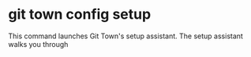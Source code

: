 # git town config setup

This command launches Git Town's setup assistant. The setup assistant walks you
through
